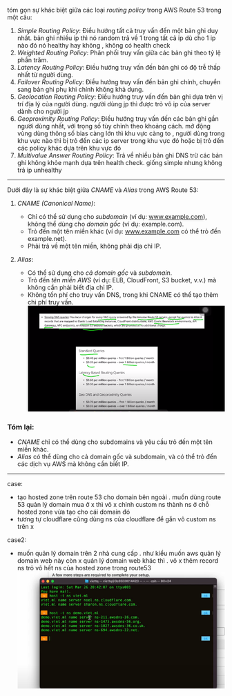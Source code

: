 tóm gọn sự khác biệt giữa các loại *routing policy* trong AWS Route 53 trong một câu:

1. *Simple Routing Policy*: Điều hướng tất cả truy vấn đến một bản ghi duy nhất. bản ghi nhiều ip thì nó random trả về 1 trong tất cả ip dù cho 1 ip nào đó  nó healthy hay không , không có health check 
2. *Weighted Routing Policy*: Phân phối truy vấn giữa các bản ghi theo tỷ lệ phần trăm.
3. *Latency Routing Policy*: Điều hướng truy vấn đến bản ghi có độ trễ thấp nhất từ người dùng.
4. *Failover Routing Policy*: Điều hướng truy vấn đến bản ghi chính, chuyển sang bản ghi phụ khi chính không khả dụng.
5. *Geolocation Routing Policy*: Điều hướng truy vấn đến bản ghi dựa trên vị trí địa lý của người dùng. người dùng jp thì được trỏ vô ip của server dành cho người jp  
6. *Geoproximity Routing Policy*: Điều hướng truy vấn đến các bản ghi gần người dùng nhất, với trọng số tùy chỉnh theo khoảng cách. mở động vùng dùng thông số bias càng lớn thì khu vực càng to , người dùng trong khu vực nào thì bị trỏ đến các ip server trong khu vực đó hoặc bị trỏ dến các policy khác dựa trên khu vực đó 
7. *Multivalue Answer Routing Policy*: Trả về nhiều bản ghi DNS trừ các bản ghi không khỏe mạnh dựa trên health check. giống simple nhưng không trả ip unhealthy 

---
Dưới đây là sự khác biệt giữa *CNAME* và *Alias* trong AWS Route 53:

1. *CNAME (Canonical Name)*:
   - Chỉ có thể sử dụng cho *subdomain* (ví dụ: www.example.com), không thể dùng cho *domain gốc* (ví dụ: example.com).
   - Trỏ đến một tên miền khác (ví dụ: www.example.com có thể trỏ đến example.net).
   - Phải trả về một tên miền, không phải địa chỉ IP.

2. *Alias*:
   - Có thể sử dụng cho *cả domain gốc* và *subdomain*.
   - Trỏ đến *tên miền AWS* (ví dụ: ELB, CloudFront, S3 bucket, v.v.) mà không cần phải biết địa chỉ IP.
   - Không tốn phí cho truy vấn DNS, trong khi CNAME có thể tạo thêm chi phí truy vấn.
![alt text](../image/price-policy.png)
### Tóm lại:
- *CNAME* chỉ có thể dùng cho subdomains và yêu cầu trỏ đến một tên miền khác.
- *Alias* có thể dùng cho cả domain gốc và subdomain, và có thể trỏ đến các dịch vụ AWS mà không cần biết IP.
---
case:
- tạo hosted zone trên route 53 cho domain bên ngoài  .  muốn dùng route 53 quản lý domain mua ở x thì vô x chỉnh custom ns thành ns ở chỗ hosted zone vừa tạo cho cái domain đó 
- tương tự cloudflare cũng dùng ns của cloudflare để gắn vô custom ns trên x 

case2:
- muốn quản lý domain trên 2 nhà cung cấp . như kiểu muốn aws quản lý domain web này còn x quản lý domain  web khác thì . vô x thêm record ns trỏ vô hết ns của hosted zone trong route53
![alt text](../image/quản-lý-domain-2-bên.png)